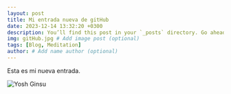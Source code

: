 ```yaml
---
layout: post
title: Mi entrada nueva de gitHub
date: 2023-12-14 13:32:20 +0300
description: You’ll find this post in your `_posts` directory. Go ahead and edit it and re-build the site to see your changes. # Add post description (optional)
img: gitHub.jpg # Add image post (optional)
tags: [Blog, Meditation]
author: # Add name author (optional)
---
```

Esta es mi nueva entrada.

![Yosh Ginsu]({{site.baseurl}}/assets/img/gitHub2.jpg)

[jekyll-docs]: https://jekyllrb.com/docs/home
[jekyll-gh]:   https://github.com/jekyll/jekyll
[jekyll-talk]: https://talk.jekyllrb.com/
